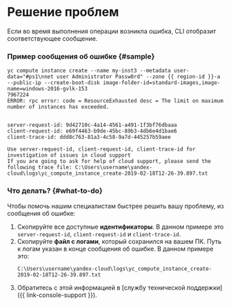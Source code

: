 # Решение проблем

Если во время выполнения операции возникла ошибка, CLI отобразит соответствующее сообщение.

### Пример сообщения об ошибке {#sample}

```
yc compute instance create --name my-inst3 --metadata user-data="#ps1\nnet user Administrator Passw0rd" --zone {{ region-id }}-a --public-ip --create-boot-disk image-folder-id=standard-images,image-name=windows-2016-gvlk-153
7967224
ERROR: rpc error: code = ResourceExhausted desc = The limit on maximum number of instances has exceeded.


server-request-id: 9d42710c-4a14-4561-a491-1f3bf76dbaaa
client-request-id: e69f4463-b9de-45bc-89b3-4db6e4d1bae6
client-trace-id: ddd8c763-81a3-4c58-9a7d-445257b59aee

Use server-request-id, client-request-id, client-trace-id for investigation of issues in cloud support
If you are going to ask for help of cloud support, please send the following trace file: C:\Users\username\yandex-cloud\logs\yc_compute_instance_create-2019-02-18T12-26-39.897.txt
```

### Что делать? {#what-to-do}

Чтобы помочь нашим специалистам быстрее решить вашу проблему, из сообщения об ошибке:

1. Скопируйте все доступные **идентификаторы**. В данном примере это `server-request-id`, `client-request-id` и `client-trace-id`.
1. Скопируйте **файл с логами**, который сохранился на вашем ПК. Путь к логам указан в конце сообщения об ошибке.
В данном примере это:
    ```
    C:\Users\username\yandex-cloud\logs\yc_compute_instance_create-2019-02-18T12-26-39.897.txt
    ```
1. Обратитесь с этой информацией в [службу технической поддержки]({{ link-console-support }}).

